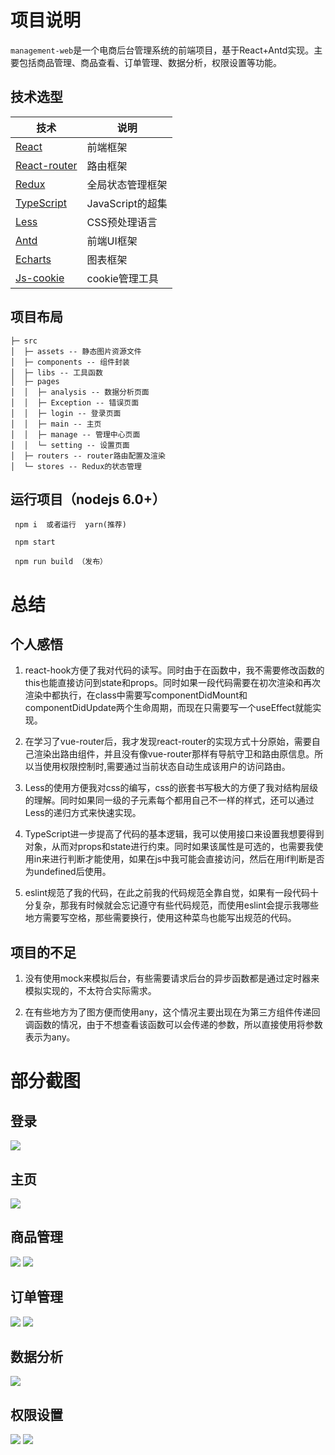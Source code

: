 # 项目说明

`management-web`是一个电商后台管理系统的前端项目，基于React+Antd实现。主要包括商品管理、商品查看、订单管理、数据分析，权限设置等功能。

## 技术选型

技术 | 说明
----|----
[React](https://zh-hans.reactjs.org/) | 前端框架
[React-router](https://reactrouter.com/) | 路由框架
[Redux](https://redux.js.org/) | 全局状态管理框架
[TypeScript](https://www.typescriptlang.org/) | JavaScript的超集
[Less](http://lesscss.org/) | CSS预处理语言
[Antd](https://ant.design/) | 前端UI框架
[Echarts](https://echarts.apache.org/zh/index.html) | 图表框架
[Js-cookie](https://github.com/js-cookie/js-cookie) | cookie管理工具

## 项目布局
```
├─ src
│  ├─ assets -- 静态图片资源文件
│  ├─ components -- 组件封装
│  ├─ libs -- 工具函数
│  ├─ pages
│  │  ├─ analysis -- 数据分析页面
│  │  ├─ Exception -- 错误页面
│  │  ├─ login -- 登录页面
│  │  ├─ main -- 主页
│  │  ├─ manage -- 管理中心页面
│  │  └─ setting -- 设置页面
│  ├─ routers -- router路由配置及渲染
│  └─ stores -- Redux的状态管理
```

## 运行项目（nodejs 6.0+）

```
 npm i  或者运行  yarn(推荐)
  
 npm start

 npm run build （发布）
```

# 总结

## 个人感悟

1. react-hook方便了我对代码的读写。同时由于在函数中，我不需要修改函数的this也能直接访问到state和props。同时如果一段代码需要在初次渲染和再次渲染中都执行，在class中需要写componentDidMount和componentDidUpdate两个生命周期，而现在只需要写一个useEffect就能实现。

2. 在学习了vue-router后，我才发现react-router的实现方式十分原始，需要自己渲染出路由组件，并且没有像vue-router那样有导航守卫和路由原信息。所以当使用权限控制时,需要通过当前状态自动生成该用户的访问路由。

3. Less的使用方便我对css的编写，css的嵌套书写极大的方便了我对结构层级的理解。同时如果同一级的子元素每个都用自己不一样的样式，还可以通过Less的递归方式来快速实现。

4. TypeScript进一步提高了代码的基本逻辑，我可以使用接口来设置我想要得到对象，从而对props和state进行约束。同时如果该属性是可选的，也需要我使用in来进行判断才能使用，如果在js中我可能会直接访问，然后在用if判断是否为undefined后使用。

5. eslint规范了我的代码，在此之前我的代码规范全靠自觉，如果有一段代码十分复杂，那我有时候就会忘记遵守有些代码规范，而使用eslint会提示我哪些地方需要写空格，那些需要换行，使用这种菜鸟也能写出规范的代码。

## 项目的不足
1. 没有使用mock来模拟后台，有些需要请求后台的异步函数都是通过定时器来模拟实现的，不太符合实际需求。

2. 在有些地方为了图方便而使用any，这个情况主要出现在为第三方组件传递回调函数的情况，由于不想查看该函数可以会传递的参数，所以直接使用将参数表示为any。

# 部分截图
## 登录

<img src="https://github.com/TPJTA/management-web/blob/master/screen/%E7%99%BB%E5%BD%95.jpg"/>

## 主页

<img src="https://github.com/TPJTA/management-web/blob/master/screen/%E4%B8%BB%E9%A1%B5.jpg"/>

## 商品管理

<img src="https://github.com/TPJTA/management-web/blob/master/screen/%E5%95%86%E5%93%81%E7%AE%A1%E7%90%861.jpg"/>
<img src="https://github.com/TPJTA/management-web/blob/master/screen/%E5%95%86%E5%93%81%E7%AE%A1%E7%90%862.jpg"/>

## 订单管理

<img src="https://github.com/TPJTA/management-web/blob/master/screen/%E8%AE%A2%E5%8D%95%E7%AE%A1%E7%90%861.jpg"/>
<img src="https://github.com/TPJTA/management-web/blob/master/screen/%E8%AE%A2%E5%8D%95%E7%AE%A1%E7%90%862.jpg"/>

## 数据分析

<img src="https://github.com/TPJTA/management-web/blob/master/screen/%E6%95%B0%E6%8D%AE%E5%88%86%E6%9E%90.jpg"/>

## 权限设置

<img src="https://github.com/TPJTA/management-web/blob/master/screen/%E6%9D%83%E9%99%90%E8%AE%BE%E7%BD%AE1.jpg"/>
<img src="https://github.com/TPJTA/management-web/blob/master/screen/%E6%9D%83%E9%99%90%E8%AE%BE%E7%BD%AE2.jpg"/>
